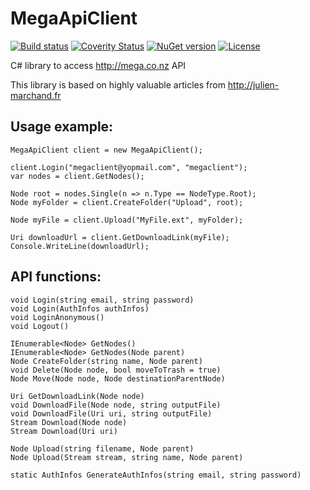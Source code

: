 MegaApiClient
=============

[![Build status](https://ci.appveyor.com/api/projects/status/a87jre98xr1wiryt/branch/develop?svg=true)](https://ci.appveyor.com/project/gpailler/megaapiclient/branch/develop)
[![Coverity Status](https://img.shields.io/coverity/scan/5111.svg)](https://scan.coverity.com/projects/5111)
[![NuGet version](https://img.shields.io/nuget/v/MegaApiClient.svg)](https://www.nuget.org/packages/MegaApiClient)
[![License](https://img.shields.io/badge/license-MIT-blue.svg)](https://github.com/gpailler/MegaApiClient/blob/master/LICENSE)

C# library to access http://mega.co.nz API

This library is based on highly valuable articles from http://julien-marchand.fr



Usage example:
---
```
MegaApiClient client = new MegaApiClient();

client.Login("megaclient@yopmail.com", "megaclient");
var nodes = client.GetNodes();

Node root = nodes.Single(n => n.Type == NodeType.Root);
Node myFolder = client.CreateFolder("Upload", root);

Node myFile = client.Upload("MyFile.ext", myFolder);

Uri downloadUrl = client.GetDownloadLink(myFile);
Console.WriteLine(downloadUrl);
```


API functions:
---
```
void Login(string email, string password)
void Login(AuthInfos authInfos)
void LoginAnonymous()
void Logout()

IEnumerable<Node> GetNodes()
IEnumerable<Node> GetNodes(Node parent)
Node CreateFolder(string name, Node parent)
void Delete(Node node, bool moveToTrash = true)
Node Move(Node node, Node destinationParentNode)

Uri GetDownloadLink(Node node)
void DownloadFile(Node node, string outputFile)
void DownloadFile(Uri uri, string outputFile)
Stream Download(Node node)
Stream Download(Uri uri)

Node Upload(string filename, Node parent)
Node Upload(Stream stream, string name, Node parent)

static AuthInfos GenerateAuthInfos(string email, string password)
```
